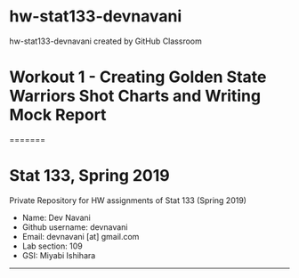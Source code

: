 # hw-stat133-devnavani
hw-stat133-devnavani created by GitHub Classroom
# Workout 1 - Creating Golden State Warriors Shot Charts and Writing Mock Report
=======
# Stat 133, Spring 2019

Private Repository for HW assignments of Stat 133 (Spring 2019)

- Name: Dev Navani
- Github username: devnavani
- Email: devnavani [at] gmail.com
- Lab section: 109
- GSI: Miyabi Ishihara
-----

